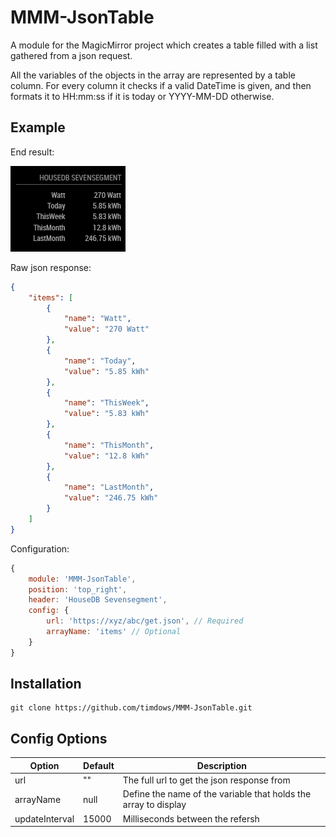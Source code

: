 # MMM-JsonTable
A module for the MagicMirror project which creates a table filled with a list gathered from a json request.

All the variables of the objects in the array are represented by a table column.
For every column it checks if a valid DateTime is given, and then formats it to HH:mm:ss if it is today or YYYY-MM-DD otherwise.

## Example
End result:

![](example.png)

Raw json response:

```json
{
    "items": [
        {
            "name": "Watt",
            "value": "270 Watt"
        },
        {
            "name": "Today",
            "value": "5.85 kWh"
        },
        {
            "name": "ThisWeek",
            "value": "5.83 kWh"
        },
        {
            "name": "ThisMonth",
            "value": "12.8 kWh"
        },
        {
            "name": "LastMonth",
            "value": "246.75 kWh"
        }
    ]
}
```

Configuration:

```javascript
{
	module: 'MMM-JsonTable',
	position: 'top_right',
	header: 'HouseDB Sevensegment',
	config: {
		url: 'https://xyz/abc/get.json', // Required
		arrayName: 'items' // Optional
	}
}
```

## Installation
````
git clone https://github.com/timdows/MMM-JsonTable.git
````

## Config Options
| **Option** | **Default** | **Description** |
| --- | --- | --- |
| url | "" | The full url to get the json response from |
| arrayName | null | Define the name of the variable that holds the array to display |
| updateInterval | 15000 | Milliseconds between the refersh |